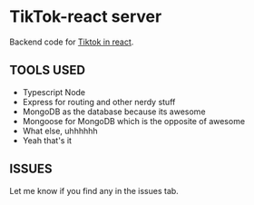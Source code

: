 # TikTok-react server

Backend code for [Tiktok in react](https://sc-react-tiktok.netlify.app/).

## TOOLS USED

- Typescript Node
- Express for routing and other nerdy stuff
- MongoDB as the database because its awesome
- Mongoose for MongoDB which is the opposite of awesome
- What else, uhhhhhh
- Yeah that's it

## ISSUES

Let me know if you find any in the issues tab.
